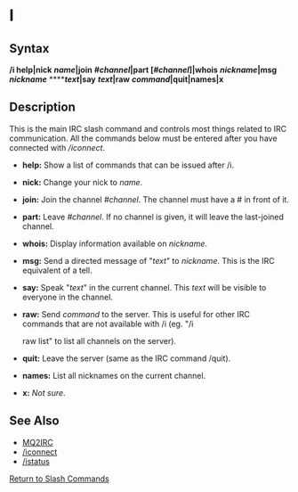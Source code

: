 # I

## Syntax

**/i help\|nick** _**name**_**\|join** _**\#channel**_**\|part \[**_**\#channel**_**\]\|whois** _**nickname**_**\|msg** _**nickname**_ ****_**text**_**\|say** _**text**_**\|raw** _**command**_**\|quit\|names\|x**

## Description

This is the main IRC slash command and controls most things related to IRC communication. All the commands below must be entered after you have connected with _/iconnect_.

* **help:** Show a list of commands that can be issued after /i.
* **nick:** Change your nick to _name_.
* **join:** Join the channel _\#channel_. The channel must have a \# in front of it.
* **part:** Leave _\#channel_. If no channel is given, it will leave the last-joined channel.
* **whois:** Display information available on _nickname_.
* **msg:** Send a directed message of "_text_" to _nickname_. This is the IRC equivalent of a tell.
* **say:** Speak "_text_" in the current channel. This _text_ will be visible to everyone in the channel.
* **raw:** Send _command_ to the server. This is useful for other IRC commands that are not available with /i \(eg. "/i

  raw list" to list all channels on the server\).

* **quit:** Leave the server \(same as the IRC command /quit\).
* **names:** List all nicknames on the current channel.
* **x:** _Not sure_.

## See Also

* [MQ2IRC](../../plugins/discontinued-unsupported/mq2irc.md)
* [/iconnect](iconnect.md)
* [/istatus](istatus.md)

[Return to Slash Commands](./)

